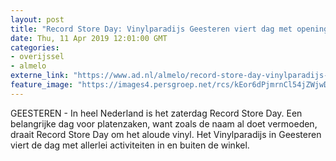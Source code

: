 ```yaml
---
layout: post
title: "Record Store Day: Vinylparadijs Geesteren viert dag met opening koopjeskelder"
date: Thu, 11 Apr 2019 12:01:00 GMT
categories: 
- overijssel 
- almelo 
externe_link: "https://www.ad.nl/almelo/record-store-day-vinylparadijs-geesteren-viert-dag-met-opening-koopjeskelder~a0701fb7/"
feature_image: "https://images4.persgroep.net/rcs/kEor6dPjmrnCl54jZWjwDNCHxxY/diocontent/122191723/_fitwidth/400/?appId=21791a8992982cd8da851550a453bd7f&quality=0.7"
---
```


GEESTEREN - In heel Nederland is het zaterdag Record Store Day. Een belangrijke dag voor platenzaken, want zoals de naam al doet vermoeden, draait Record Store Day om het aloude vinyl. Het Vinylparadijs in Geesteren viert de dag met allerlei activiteiten in en buiten de winkel.
